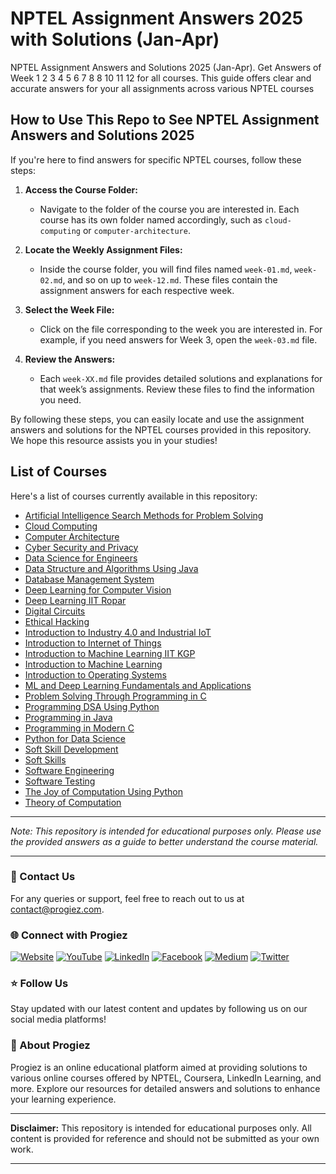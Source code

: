 # NPTEL Assignment Answers 2025 with Solutions (Jan-Apr) 

NPTEL Assignment Answers and Solutions 2025 (Jan-Apr). Get Answers of Week 1 2 3 4 5 6 7 8 8 10 11 12 for all courses. This guide offers clear and accurate answers for your all assignments across various NPTEL courses

## How to Use This Repo to See NPTEL Assignment Answers and Solutions 2025

If you're here to find answers for specific NPTEL courses, follow these steps:

1. **Access the Course Folder:**
   - Navigate to the folder of the course you are interested in. Each course has its own folder named accordingly, such as `cloud-computing` or `computer-architecture`.

2. **Locate the Weekly Assignment Files:**
   - Inside the course folder, you will find files named `week-01.md`, `week-02.md`, and so on up to `week-12.md`. These files contain the assignment answers for each respective week.

3. **Select the Week File:**
   - Click on the file corresponding to the week you are interested in. For example, if you need answers for Week 3, open the `week-03.md` file.

4. **Review the Answers:**
   - Each `week-XX.md` file provides detailed solutions and explanations for that week’s assignments. Review these files to find the information you need.

By following these steps, you can easily locate and use the assignment answers and solutions for the NPTEL courses provided in this repository. We hope this resource assists you in your studies!

## List of Courses

Here's a list of courses currently available in this repository:

- [Artificial Intelligence Search Methods for Problem Solving](https://github.com/progiez/nptel-assignmnet-answers/tree/2024/artificial-intelligence-search-methods-for-problem-solving)
- [Cloud Computing](https://github.com/progiez/nptel-assignmnet-answers/tree/2024/cloud-computing)
- [Computer Architecture](https://github.com/progiez/nptel-assignmnet-answers/tree/2024/computer-architecture)
- [Cyber Security and Privacy](https://github.com/progiez/nptel-assignmnet-answers/tree/2024/cyber-security-and-privacy)
- [Data Science for Engineers](https://github.com/progiez/nptel-assignmnet-answers/tree/2024/data-science-for-engineers)
- [Data Structure and Algorithms Using Java](https://github.com/progiez/nptel-assignmnet-answers/tree/2024/data-structure-and-algorithms-using-java)
- [Database Management System](https://github.com/progiez/nptel-assignmnet-answers/tree/2024/database-management-system)
- [Deep Learning for Computer Vision](https://github.com/progiez/nptel-assignmnet-answers/tree/2024/deep-learning-for-computer-vision)
- [Deep Learning IIT Ropar](https://github.com/progiez/nptel-assignmnet-answers/tree/2024/deep-learning-iit-ropar)
- [Digital Circuits](https://github.com/progiez/nptel-assignmnet-answers/tree/2024/digital-circuits)
- [Ethical Hacking](https://github.com/progiez/nptel-assignmnet-answers/tree/2024/ethical-hacking)
- [Introduction to Industry 4.0 and Industrial IoT](https://github.com/progiez/nptel-assignmnet-answers/tree/2024/introduction-to-industry-4.0-and-industrial-iot)
- [Introduction to Internet of Things](https://github.com/progiez/nptel-assignmnet-answers/tree/2024/introduction-to-internet-of-things)
- [Introduction to Machine Learning IIT KGP](https://github.com/progiez/nptel-assignmnet-answers/tree/2024/introduction-to-machine-learning-iit-kgp)
- [Introduction to Machine Learning](https://github.com/progiez/nptel-assignmnet-answers/tree/2024/introduction-to-machine-learning)
- [Introduction to Operating Systems](https://github.com/progiez/nptel-assignmnet-answers/tree/2024/introduction-to-operating-systems)
- [ML and Deep Learning Fundamentals and Applications](https://github.com/progiez/nptel-assignmnet-answers/tree/2024/ml-and-deep-learning-fundamentals-and-applications)
- [Problem Solving Through Programming in C](https://github.com/progiez/nptel-assignmnet-answers/tree/2024/problem-solving-through-programming-in-c)
- [Programming DSA Using Python](https://github.com/progiez/nptel-assignmnet-answers/tree/2024/programming-dsa-using-python)
- [Programming in Java](https://github.com/progiez/nptel-assignmnet-answers/tree/2024/programming-in-java)
- [Programming in Modern C](https://github.com/progiez/nptel-assignmnet-answers/tree/2024/programming-in-modern-c)
- [Python for Data Science](https://github.com/progiez/nptel-assignmnet-answers/tree/2024/python-for-data-science)
- [Soft Skill Development](https://github.com/progiez/nptel-assignmnet-answers/tree/2024/soft-skill-development)
- [Soft Skills](https://github.com/progiez/nptel-assignmnet-answers/tree/2024/soft-skills)
- [Software Engineering](https://github.com/progiez/nptel-assignmnet-answers/tree/2024/software-engineering)
- [Software Testing](https://github.com/progiez/nptel-assignmnet-answers/tree/2024/software-testing)
- [The Joy of Computation Using Python](https://github.com/progiez/nptel-assignmnet-answers/tree/2024/the-joy-of-computation-using-python)
- [Theory of Computation](https://github.com/progiez/nptel-assignmnet-answers/tree/2024/theory-of-computation)


---
*Note: This repository is intended for educational purposes only. Please use the provided answers as a guide to better understand the course material.*


---

### 📧 Contact Us

For any queries or support, feel free to reach out to us at [contact@progiez.com](mailto:contact@progiez.com).

### 🌐 Connect with Progiez

[![Website](https://img.shields.io/badge/Website-progiez.com-blue)](https://progiez.com)
[![YouTube](https://img.shields.io/badge/YouTube-@progiez-red)](https://www.youtube.com/@progiez?sub_confirmation=1)
[![LinkedIn](https://img.shields.io/badge/LinkedIn-@progiez-blue)](https://www.linkedin.com/company/progiez)
[![Facebook](https://img.shields.io/badge/Facebook-@progiez-blue)](https://www.facebook.com/progiez)
[![Medium](https://img.shields.io/badge/Medium-@progiez-black)](https://progiez.medium.com/)
[![Twitter](https://img.shields.io/badge/Twitter-@progiez__-blue)](https://twitter.com/progiez_)

### ⭐️ Follow Us

Stay updated with our latest content and updates by following us on our social media platforms!

### 🚀 About Progiez

Progiez is an online educational platform aimed at providing solutions to various online courses offered by NPTEL, Coursera, LinkedIn Learning, and more. Explore our resources for detailed answers and solutions to enhance your learning experience.

---

**Disclaimer:** This repository is intended for educational purposes only. All content is provided for reference and should not be submitted as your own work.

---
